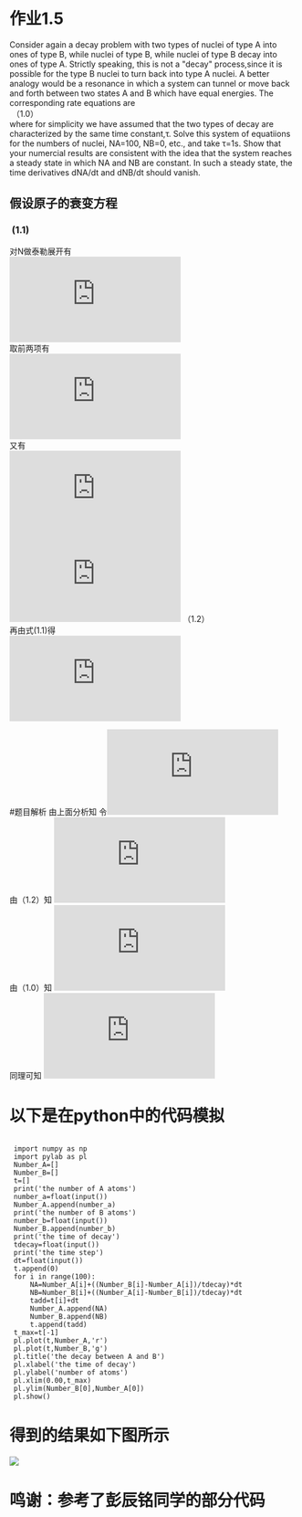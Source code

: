 # 作业1.5
 Consider again a decay problem with two types of nuclei of type A into ones of type B, while nuclei of type B, while nuclei of type
B decay into ones of type A. Strictly speaking, this is not a "decay" process,since it is possible for the type B nuclei to turn back
into type A nuclei. A better analogy would be a resonance in which a system can tunnel or move back and forth between two states A and
B which have equal energies. The corresponding rate equations are <br/>
<img src="http://latex.codecogs.com/gif.latex?\frac{dN_A}{dt}=\frac{N_B}{\tau}-\frac{N_A}{\tau}" alt="" title="" /> <br/>
<img src="http://latex.codecogs.com/gif.latex?\frac{dN_B}{dt}=\frac{N_A}{\tau}-\frac{N_B}{\tau}" alt="" title="" />  （1.0）<br/>
where for simplicity we have assumed that the two types of decay are characterized by the same time constant,τ. Solve this system of 
equatiions for the numbers of nuclei, NA=100, NB=0, etc., and take τ=1s. Show that your numercial results are consistent with the idea
that the system reaches a steady state in which NA and NB are constant. In such a steady state, the time derivatives dNA/dt and dNB/dt
should vanish.

## 假设原子的衰变方程
### <img src="http://latex.codecogs.com/gif.latex?\frac{dN}{dt}=-\frac{N}{\tau}" alt="" title="" />  (1.1) <br/>
对N做泰勒展开有 <br/>
  ![](http://latex.codecogs.com/gif.latex?N%28%5CDelta%20t%29%3DN%280%29&plus;%5Cfrac%7BdN%7D%7Bdt%7D%5Ccdot%5CDelta%20t&plus;%5Cfrac%7B1%7D%7B2%7D%5Ccdot%5Cfrac%7Bd%5E2N%7D%7Bdt%5E2%7D&plus;...) <br/>
  取前两项有 <br/>
  ![](http://latex.codecogs.com/gif.latex?N%28%5CDelta%20t%29%5Capprox%20N%280%29&plus;%5Cfrac%7BdN%7D%7Bdt%7D%5Ccdot%5CDelta%20t) <br/>
  又有  <br/>
 ![](http://latex.codecogs.com/gif.latex?%5Cfrac%7BdN%7D%7Bdt%7D%3D%5Clim_%7B%5CDelta%20t%5Crightarrow%200%7D%5Cfrac%7BN%28t&plus;%5CDelta%20t%29-N%28t%29%7D%7B%5CDelta%20t%7D%5Capprox%20%5Cfrac%7BN%28t&plus;%5CDelta%20t%29-N%28t%29%7D%7B%5CDelta%20t%7D) <br/>
 ![](http://latex.codecogs.com/gif.latex?N%28t&plus;%5CDelta%20t%29%5Capprox%20N%28t%29&plus;%5Cfrac%7BdN%7D%7Bdt%7D%5Ccdot%5CDelta%20t) （1.2） <br/>
 再由式(1.1)得<br/>
 ![](http://latex.codecogs.com/gif.latex?N%28t&plus;%5CDelta%20t%29%5Capprox%20N%28t%29-%5Cfrac%7BN%28t%29%7D%7B%5Ctau%7D%5Ccdot%5CDelta%20t) 
 
#题目解析
 由上面分析知
 令![](http://latex.codecogs.com/gif.latex?N_A-N_B%3DN)<BR/>
 由（1.2）知    ![](http://latex.codecogs.com/gif.latex?N_A%28t&plus;%5CDelta%20t%29%3DN_A%28t%29&plus;%5Cfrac%7BdN_A%7D%7Bdt%7D%5Ccdot%20%5CDelta%20t)    
 由（1.0）知    ![](http://latex.codecogs.com/gif.latex?N_A%28t&plus;%5CDelta%20t%29%3DN_A%28t%29&plus;%5Cfrac%7BN_B-N_A%7D%7B%5Ctau%7D%5Ccdot%20%5CDelta%20t)    
 同理可知    ![](http://latex.codecogs.com/gif.latex?N_B%28t&plus;%5CDelta%20t%29%3DN_B%28t%29&plus;%5Cfrac%7BN_A-N_B%7D%7B%5Ctau%7D%5Ccdot%20%5CDelta%20t)
 
# 以下是在python中的代码模拟
<pre><code>
 import numpy as np    
 import pylab as pl    
 Number_A=[]    
 Number_B=[]    
 t=[]    
 print('the number of A atoms')    
 number_a=float(input())    
 Number_A.append(number_a)    
 print('the number of B atoms')    
 number_b=float(input())    
 Number_B.append(number_b)    
 print('the time of decay')    
 tdecay=float(input())    
 print('the time step')    
 dt=float(input())    
 t.append(0)    
 for i in range(100):    
     NA=Number_A[i]+((Number_B[i]-Number_A[i])/tdecay)*dt    
     NB=Number_B[i]+((Number_A[i]-Number_B[i])/tdecay)*dt    
     tadd=t[i]+dt    
     Number_A.append(NA)    
     Number_B.append(NB)    
     t.append(tadd)    
 t_max=t[-1]    
 pl.plot(t,Number_A,'r')    
 pl.plot(t,Number_B,'g')    
 pl.title('the decay between A and B')    
 pl.xlabel('the time of decay')    
 pl.ylabel('number of atoms')    
 pl.xlim(0.00,t_max)    
 pl.ylim(Number_B[0],Number_A[0])    
 pl.show()
</code></pre>

# 得到的结果如下图所示
![](https://github.com/Damonphysics/computationalphysics_N2014301020007/blob/master/figure_1.png)

# 鸣谢：参考了彭辰铭同学的部分代码
